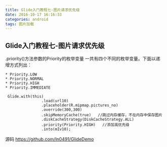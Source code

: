 ```yaml
---
title: Glide入门教程七-图片请求优先级
date: 2016-10-17 16:16:33
categories: android
tags: 图片加载
---
```


## Glide入门教程七-图片请求优先级
.priority()方法参数的Priority的枚举变量
一共有四个不同的枚举变量。下面以递增方式列出：

	* Priority.LOW
	* Priority.NORMAL
	* Priority.HIGH
	* Priority.IMMEDIATE

```
 Glide.with(this)
                .load(url10)
                .placeholder(R.mipmap.pictures_no)
                .override(300,300)
                .skipMemoryCache(true)   //跳过内存缓存，不在内存中保存图片
                .diskCacheStrategy(DiskCacheStrategy.ALL)
                .priority(Priority.HIGH)   //添加高优先级
                .into(mIv10);
```


源码
<https://github.com/ln0491/GlideDemo>